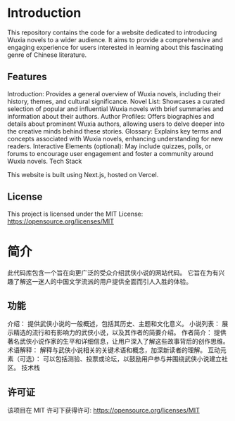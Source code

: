 # Introduction

This repository contains the code for a website dedicated to introducing Wuxia novels to a wider audience. It aims to provide a comprehensive and engaging experience for users interested in learning about this fascinating genre of Chinese literature.

## Features

Introduction: Provides a general overview of Wuxia novels, including their history, themes, and cultural significance.
Novel List: Showcases a curated selection of popular and influential Wuxia novels with brief summaries and information about their authors.
Author Profiles: Offers biographies and details about prominent Wuxia authors, allowing users to delve deeper into the creative minds behind these stories.
Glossary: Explains key terms and concepts associated with Wuxia novels, enhancing understanding for new readers.
Interactive Elements (optional): May include quizzes, polls, or forums to encourage user engagement and foster a community around Wuxia novels.
Tech Stack

This website is built using Next.js, hosted on Vercel.

## License

This project is licensed under the MIT License: https://opensource.org/licenses/MIT

# 简介

此代码库包含一个旨在向更广泛的受众介绍武侠小说的网站代码。 它旨在为有兴趣了解这一迷人的中国文学流派的用户提供全面而引人入胜的体验。

## 功能

介绍： 提供武侠小说的一般概述，包括其历史、主题和文化意义。
小说列表： 展示精选的流行和有影响力的武侠小说，以及其作者的简要介绍。
作者简介： 提供著名武侠小说作家的生平和详细信息，让用户深入了解这些故事背后的创作思维。
术语解释： 解释与武侠小说相关的关键术语和概念，加深新读者的理解。
互动元素（可选）： 可以包括测验、投票或论坛，以鼓励用户参与并围绕武侠小说建立社区。
技术栈

## 许可证

该项目在 MIT 许可下获得许可: https://opensource.org/licenses/MIT

